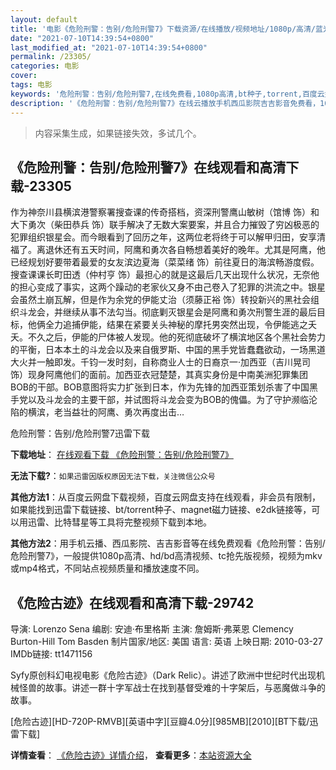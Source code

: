 ```yaml
---
layout: default
title: '电影《危险刑警：告别/危险刑警7》下载资源/在线播放/视频地址/1080p/高清/蓝光'
date: "2021-07-10T14:39:54+0800"
last_modified_at: "2021-07-10T14:39:54+0800"
permalink: /23305/
categories: 电影
cover:
tags: 电影
keywords: '危险刑警：告别/危险刑警7,在线免费看,1080p高清,bt种子,torrent,百度云盘,magnet,磁力链,迅雷下载资源'
description: '《危险刑警：告别/危险刑警7》在线云播放手机西瓜影院吉吉影音免费看，1080p高清bd/hd未删减完整版和tc抢先枪版，mkv/mp4格式，附带bt/torrent种子、magnet/磁力链、百度云盘、网盘资源迅雷下载链接'
---
```


>内容采集生成，如果链接失效，多试几个。


## 《危险刑警：告别/危险刑警7》在线观看和高清下载-23305

作为神奈川县横滨港警察署搜查课的传奇搭档，资深刑警鹰山敏树（馆博 饰）和大下勇次（柴田恭兵 饰）联手解决了无数大案要案，并且合力摧毁了穷凶极恶的犯罪组织银星会。而今眼看到了回历之年，这两位老将终于可以解甲归田，安享清福了。离退休还有五天时间，阿鹰和勇次各自畅想着美好的晚年。尤其是阿鹰，他已经规划好要带着最爱的女友滨边夏海（菜菜绪 饰）前往夏日的海滨畅游度假。搜查课课长町田透（仲村亨 饰）最担心的就是这最后几天出现什么状况，无奈他的担心变成了事实，这两个躁动的老家伙又身不由己卷入了犯罪的洪流之中。银星会虽然土崩瓦解，但是作为余党的伊能丈治（须藤正裕 饰）转投新兴的黑社会组织斗龙会，并继续从事不法勾当。彻底剿灭银星会是阿鹰和勇次刑警生涯的最后目标，他俩全力追捕伊能，结果在紧要关头神秘的摩托男突然出现，令伊能逃之夭夭。不久之后，伊能的尸体被人发现。他的死彻底破坏了横滨地区各个黑社会势力的平衡，日本本土的斗龙会以及来自俄罗斯、中国的黑手党皆蠢蠢欲动，一场黑道大火并一触即发。千钧一发时刻，自称商业人士的日裔京一·加西亚（吉川晃司 饰）现身阿鹰他们的面前。加西亚衣冠楚楚，其真实身份是中南美洲犯罪集团BOB的干部。BOB意图将实力扩张到日本，作为先锋的加西亚策划杀害了中国黑手党以及斗龙会的主要干部，并试图将斗龙会变为BOB的傀儡。为了守护濒临沦陷的横滨，老当益壮的阿鹰、勇次再度出击…


危险刑警：告别/危险刑警7迅雷下载

**下载地址**： [在线观看下载 《危险刑警：告别/危险刑警7》](https://www.993dy.com//vod-detail-id-24947.html) 


**无法下载?**：`如果迅雷因版权原因无法下载，关注微信公众号 `

**其他方法1**：从百度云网盘下载视频，百度云网盘支持在线观看，非会员有限制，如果能找到迅雷下载链接、bt/torrent种子、magnet磁力链接、e2dk链接等，可以用迅雷、比特彗星等工具将完整视频下载到本地。

**其他方法2**：用手机云播、西瓜影院、吉吉影音等在线免费观看《危险刑警：告别/危险刑警7》，一般提供1080p高清、hd/bd高清视频、tc抢先版视频，视频为mkv或mp4格式，不同站点视频质量和播放速度不同。


## 《危险古迹》在线观看和高清下载-29742

导演: Lorenzo Sena 编剧: 安迪·布里格斯 主演: 詹姆斯·弗莱恩 Clemency Burton-Hill Tom Basden 制片国家/地区: 美国 语言: 英语 上映日期: 2010-03-27 IMDb链接: tt1471156

Syfy原创科幻电视电影《危险古迹》（Dark Relic）。讲述了欧洲中世纪时代出现机械怪兽的故事。讲述一群十字军战士在找到基督受难的十字架后，与恶魔做斗争的故事。


[危险古迹][HD-720P-RMVB][英语中字][豆瓣4.0分][985MB][2010][BT下载/迅雷下载]

**详情查看**： [《危险古迹》详情介绍](/movie/29742/)， **查看更多**：[本站资源大全](/movie/t/all/)

